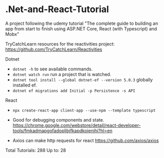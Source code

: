 # .Net-and-React-Tutorial
A project following the udemy tutorial "The complete guide to building an app from start to finish using ASP.NET Core, React (with Typescript) and Mobx"


TryCatchLearn resources for the reactivities project: https://github.com/TryCatchLearn/Reactivities

Dotnet
- `dotnet -h` to see available commands.
- `dotnet watch run` run a project that is watched.
- `dotnet tool install --global dotnet-ef --version 5.0.3` globally installed ef.
- `dotnet ef migrations add Initial -p Persistence -s API`

React
- `npx create-react-app client-app --use-npm --template typescript`

- Good for debugging components and state.
https://chrome.google.com/webstore/detail/react-developer-tools/fmkadmapgofadopljbjfkapdkoienihi?hl=en

- Axios can make http requests for react
https://github.com/axios/axios

Total Tutorials: 288
Up to: 28
